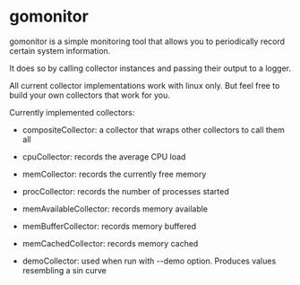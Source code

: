 gomonitor
=========


gomonitor is a simple monitoring tool that allows you to periodically record certain system information.

It does so by calling collector instances and passing their output to a logger.

All current collector implementations work with linux only. But feel free to build your own collectors that work for you.

Currently implemented collectors:

* compositeCollector: a collector that wraps other collectors to call them all

* cpuCollector: records the average CPU load

* memCollector: records the currently free memory

* procCollector: records the number of processes started

* memAvailableCollector: records memory available

* memBufferCollector: records memory buffered

* memCachedCollector: records memory cached

* demoCollector: used when run with --demo option. Produces values resembling a sin curve

